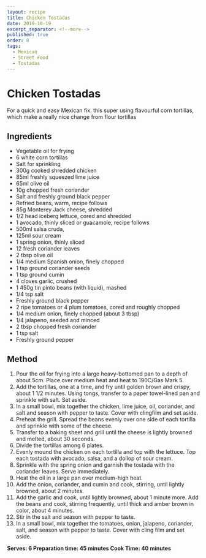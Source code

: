 ```yaml
---
layout: recipe
title: Chicken Tostadas
date: 2019-10-19
excerpt_separator: <!--more-->
published: true
order: 8
tags:
  - Mexican
  - Street Food
  - Tostadas
---
```


# Chicken Tostadas

For a quick and easy Mexican fix. this super using flavourful corn tortillas, which make a really nice change from flour tortillas

<!--more-->

## Ingredients

- Vegetable oil for frying
- 6 white corn tortillas
- Salt for sprinkling
- 300g cooked shredded chicken
- 85ml freshly squeezed lime juice
- 65ml olive oil
- 10g chopped fresh coriander
- Salt and freshly ground black pepper
- Refried beans, warm, recipe follows
- 85g Monterey Jack cheese, shredded
- 1/2 head iceberg lettuce, cored and shredded
- 1 avocado, thinly sliced or guacamole, recipe follows
- 500ml salsa cruda,
- 125ml sour cream
- 1 spring onion, thinly sliced
- 12 fresh coriander leaves
- 2 tbsp olive oil
- 1/4 medium Spanish onion, finely chopped
- 1 tsp ground coriander seeds
- 1 tsp ground cumin
- 4 cloves garlic, crushed
- 1 450g tin pinto beans (with liquid), mashed
- 1/4 tsp salt
- Freshly ground black pepper
- 2 ripe tomatoes or 4 plum tomatoes, cored and roughly chopped
- 1/4 medium onion, finely chopped (about 3 tbsp)
- 1/4 jalapeno, seeded and minced
- 2 tbsp chopped fresh coriander
- 1 tsp salt
- Freshly ground pepper

## Method

1. Pour the oil for frying into a large heavy-bottomed pan to a depth of about 5cm. Place over medium heat and heat to 190C/Gas Mark 5.
2. Add the tortillas, one at a time, and fry until golden brown and crispy, about 1 1/2 minutes. Using tongs, transfer to a paper towel-lined pan and sprinkle with salt. Set aside.
3. In a small bowl, mix together the chicken, lime juice, oil, coriander, and salt and season with pepper to taste. Cover with clingfilm and set aside.
4. Preheat the grill. Spread the beans evenly over one side of each tortilla and sprinkle with some of the cheese.
5. Transfer to a baking sheet and grill until the cheese is lightly browned and melted, about 30 seconds.
6. Divide the tortillas among 6 plates.
7. Evenly mound the chicken on each tortilla and top with the lettuce. Top each tostada with avocado, salsa, and a dollop of sour cream.
8. Sprinkle with the spring onion and garnish the tostada with the coriander leaves. Serve immediately.
9. Heat the oil in a large pan over medium-high heat.
10. Add the onion, coriander, and cumin and cook, stirring, until lightly browned, about 2 minutes.
11. Add the garlic and cook, until lightly browned, about 1 minute more. Add the beans and cook, stirring frequently, until thick and amber brown in color, about 4 minutes.
12. Stir in the salt and season with pepper to taste.
13. In a small bowl, mix together the tomatoes, onion, jalapeno, coriander, salt, and season with pepper to taste. Cover with cling film and set aside.

**Serves: 6
Preparation time: 45 minutes
Cook Time: 40 minutes**
